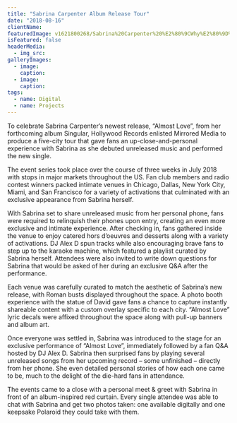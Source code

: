 ```yaml
---
title: "Sabrina Carpenter Album Release Tour"
date: "2018-08-16"
clientName: 
featuredImage: v1621800268/Sabrina%20Carpenter%20%E2%80%9CWhy%E2%80%9D%20Release%20Photo%20Booth/sabrina-why-logo_xgg4rx.jpg
isFeatured: false
headerMedia:
  - img_src: 
galleryImages:
  - image: 
    caption: 
  - image: 
    caption: 
tags:
  - name: Digital
  - name: Projects
---
```


To celebrate Sabrina Carpenter’s newest release, “Almost Love”, from her forthcoming album Singular, Hollywood Records enlisted Mirrored Media to produce a five-city tour that gave fans an up-close-and-personal experience with Sabrina as she debuted unreleased music and performed the new single.

The event series took place over the course of three weeks in July 2018 with stops in major markets throughout the US. Fan club members and radio contest winners packed intimate venues in Chicago, Dallas, New York City, Miami, and San Francisco for a variety of activations that culminated with an exclusive appearance from Sabrina herself.

With Sabrina set to share unreleased music from her personal phone, fans were required to relinquish their phones upon entry, creating an even more exclusive and intimate experience. After checking in, fans gathered inside the venue to enjoy catered hors d’oeuvres and desserts along with a variety of activations. DJ Alex D spun tracks while also encouraging brave fans to step up to the karaoke machine, which featured a playlist curated by Sabrina herself. Attendees were also invited to write down questions for Sabrina that would be asked of her during an exclusive Q&A after the performance.

Each venue was carefully curated to match the aesthetic of Sabrina’s new release, with Roman busts displayed throughout the space. A photo booth experience with the statue of David gave fans a chance to capture instantly shareable content with a custom overlay specific to each city. “Almost Love” lyric decals were affixed throughout the space along with pull-up banners and album art.

Once everyone was settled in, Sabrina was introduced to the stage for an exclusive performance of “Almost Love”, immediately followed by a fan Q&A hosted by DJ Alex D. Sabrina then surprised fans by playing several unreleased songs from her upcoming record – some unfinished – directly from her phone. She even detailed personal stories of how each one came to be, much to the delight of the die-hard fans in attendance.

The events came to a close with a personal meet & greet with Sabrina in front of an album-inspired red curtain. Every single attendee was able to chat with Sabrina and get two photos taken: one available digitally and one keepsake Polaroid they could take with them.